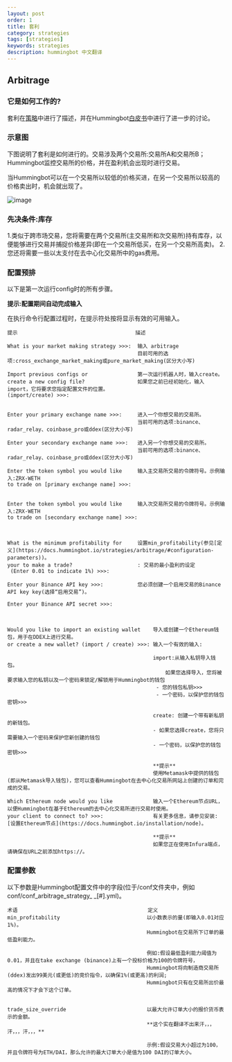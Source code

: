 ```yaml
---
layout: post
order: 1
title: 套利 
category: strategies
tags: [strategies]
keywords: strategies
description: hummingbot 中文翻译
---
```



## Arbitrage

### 它是如何工作的?

套利在[策略](https://docs.hummingbot.io/strategies/)中进行了描述，并在Hummingbot[白皮书](https://hummingbot.io/whitepaper.pdf)中进行了进一步的讨论。


### 示意图

下图说明了套利是如何进行的。交易涉及两个交易所:交易所A和交易所B；Hummingbot监控交易所的价格，并在盈利机会出现时进行交易。

当Hummingbot可以在一个交易所以较低的价格买进，在另一个交易所以较高的价格卖出时，机会就出现了。

![image](https://docs.hummingbot.io/assets/img/arbitrage.png)


### 先决条件:库存

1.类似于跨市场交易，您将需要在两个交易所(主交易所和次交易所)持有库存，以便能够进行交易并捕捉价格差异(即在一个交易所低买，在另一个交易所高卖)。
2.您还将需要一些以太支付在去中心化交易所中的gas费用。


### 配置预排

以下是第一次运行config时的所有步骤。

**提示:配置期间自动完成输入**

在执行命令行配置过程时，在提示符处按<TAB>将显示有效的可用输入。


    提示                                      描述
    
    What is your market making strategy >>>:  输入 arbitrage
                                              目前可用的选项:cross_exchange_market_making或pure_market_making(区分大小写)
    
    Import previous configs or                第一次运行机器人时，输入create。
    create a new config file?                 如果您之前已经初始化，输入import，它将要求您指定配置文件的位置。
    (import/create) >>>:  
                                              
    
    Enter your primary exchange name >>>:     进入一个你想交易的交易所。
                                              当前可用的选项:binance、radar_relay、coinbase_pro或ddex(区分大小写)
                                              
    Enter your secondary exchange name >>>:   进入另一个你想交易的交易所。
                                              当前可用的选项:binance、radar_relay、coinbase_pro或ddex(区分大小写)
                                              
    Enter the token symbol you would like     输入主交易所交易的令牌符号。示例输入:ZRX-WETH
    to trade on [primary exchange name] >>>:
                                             
    
    Enter the token symbol you would like     输入次交易所交易的令牌符号。示例输入:ZRX-WETH
    to trade on [secondary exchange name] >>>:
    
    
    
    What is the minimum profitability for     设置min_profitability(参见[定义](https://docs.hummingbot.io/strategies/arbitrage/#configuration-parameters))。
    your to make a trade?                     : 交易的最小盈利的设定
     (Enter 0.01 to indicate 1%) >>>:
     
    Enter your Binance API key >>>:           您必须创建一个启用交易的Binance API key key(选择“启用交易”)。
    
    Enter your Binance API secret >>>:
    
    
    
    Would you like to import an existing wallet    导入或创建一个Ethereum钱包，用于在DDEX上进行交易。
    or create a new wallet? (import / create) >>>: 输入一个有效的输入:
                                                   
                                                   import:从输入私钥导入钱包。
                                                       如果您选择导入，您将被要求输入您的私钥以及一个密码来锁定/解锁用于Hummingbot的钱包
                                                    - 您的钱包私钥>>>
                                                    - 一个密码，以保护您的钱包密钥>>>
                                                    
                                                   create: 创建一个带有新私钥的新钱包。 
                                                   - 如果您选择create，您将只需要输入一个密码来保护您新创建的钱包
                                                   - 一个密码，以保护您的钱包密钥>>>
                                                   
                                                   **提示**
                                                   使用Metamask中提供的钱包(即从Metamask导入钱包)，您可以查看Hummingbot在去中心化交易所网站上创建的订单和完成的交易。
                                                   
    Which Ethereum node would you like             输入一个Ethereum节点URL，以便Hummingbot在基于Ethereum的去中心化交易所进行交易时使用。
    your client to connect to? >>>:                有关更多信息，请参见安装:[设置Ethereum节点](https://docs.hummingbot.io/installation/node)。
                                                   
                                                   **提示**
                                                   如果您正在使用Infura端点，请确保在URL之前添加https://。
                                                   
     
### 配置参数

以下参数是Hummingbot配置文件中的字段(位于/conf文件夹中，例如conf/conf_arbitrage_strategy_ _[#].yml)。

       
    术语                                          定义
    min_profitability                            以小数表示的量(即输入0.01对应1%)。
                                                 Hummingbot在交易所下订单的最低盈利能力。
                                                    
                                                 例如:假设最低盈利能力阈值为0.01，并且在take exchange (binance)上有一个投标价格为100的令牌符号，
                                                 Hummingbot将向制造商交易所(ddex)发出99美元(或更低)的竞价指令，以确保1%(或更高)的利润;
                                                 Hummingbot只有在交易所出价最高的情况下才会下这个订单。
                                                 
    
    trade_size_override                          以最大允许订单大小的报价货币表示的金额。
                                                 **这个实在翻译不出来汗，，，汗，，，汗，，，**
                                                 
                                                 示例:假设交易大小超过为100，并且令牌符号为ETH/DAI，那么允许的最大订单大小是值为100 DAI的订单大小。
                                                 
                                                 
